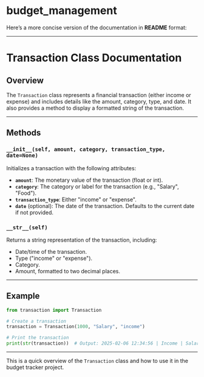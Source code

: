# budget_management

Here’s a more concise version of the documentation in **README** format:

---

# Transaction Class Documentation

## Overview
The `Transaction` class represents a financial transaction (either income or expense) and includes details like the amount, category, type, and date. It also provides a method to display a formatted string of the transaction.

---

## Methods

### `__init__(self, amount, category, transaction_type, date=None)`
Initializes a transaction with the following attributes:
- **`amount`**: The monetary value of the transaction (float or int).
- **`category`**: The category or label for the transaction (e.g., "Salary", "Food").
- **`transaction_type`**: Either "income" or "expense".
- **`date`** (optional): The date of the transaction. Defaults to the current date if not provided.

### `__str__(self)`
Returns a string representation of the transaction, including:
- Date/time of the transaction.
- Type ("income" or "expense").
- Category.
- Amount, formatted to two decimal places.

---

## Example

```python
from transaction import Transaction

# Create a transaction
transaction = Transaction(1000, "Salary", "income")

# Print the transaction
print(str(transaction))  # Output: 2025-02-06 12:34:56 | Income | Salary | $1000.00
```

---

This is a quick overview of the `Transaction` class and how to use it in the budget tracker project.